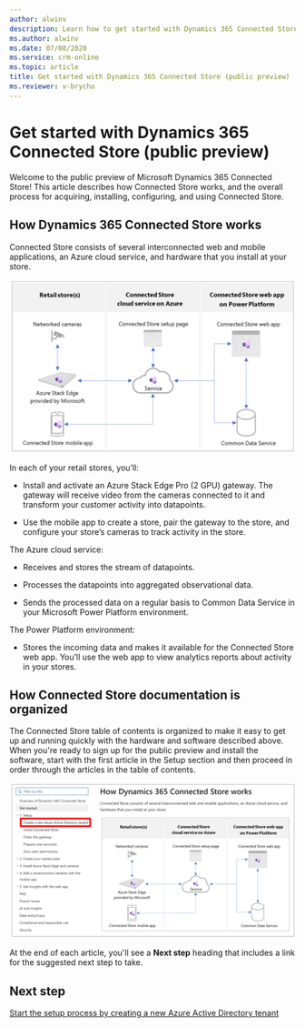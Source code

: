 ```yaml
---
author: alwinv
description: Learn how to get started with Dynamics 365 Connected Store (public preview) by signing up for the preview, installing the software, and ordering Azure Stack Edge
ms.author: alwinv
ms.date: 07/08/2020
ms.service: crm-online
ms.topic: article
title: Get started with Dynamics 365 Connected Store (public preview)
ms.reviewer: v-brycho
---
```


# Get started with Dynamics 365 Connected Store (public preview)

Welcome to the public preview of Microsoft Dynamics 365 Connected Store! This article describes how Connected Store works, and the overall process for acquiring, installing, configuring, and using Connected Store. 

## How Dynamics 365 Connected Store works

Connected Store consists of several interconnected web and mobile applications, an Azure cloud service, and hardware that you install at your store.

![Illustration of retail store, Azure cloud service and Power Platorm components](media/how-cs-works.PNG "Illustration of retail store, Azure cloud service and Power Platorm components")
 
In each of your retail stores, you’ll:

- Install and activate an Azure Stack Edge Pro (2 GPU) gateway. The gateway will receive video from the cameras connected to it and transform your customer activity into datapoints.

- Use the mobile app to create a store, pair the gateway to the store, and configure your store’s cameras to track activity in the store.

The Azure cloud service:

- Receives and stores the stream of datapoints.

- Processes the datapoints into aggregated observational data.

- Sends the processed data on a regular basis to Common Data Service in your Microsoft Power Platform environment.

The Power Platform environment:

- Stores the incoming data and makes it available for the Connected Store web app. You’ll use the web app to view analytics reports about activity in your stores.

## How Connected Store documentation is organized

The Connected Store table of contents is organized to make it easy to get up and running quickly with the hardware and software described above. When you're ready to sign up for the public preview and install the software, start with the first article in the Setup section and then proceed in order through the articles in the table of contents.

![Screen shot of Connected Store table of contents with first setup step highlighted](media/setup-first-step.PNG "Screen shot of Connected Store table of contents with first setup step highlighted")

At the end of each article, you'll see a **Next step** heading that includes a link for the suggested next step to take.

## Next step

[Start the setup process by creating a new Azure Active Directory tenant](admin-create-new-tenant.md)



